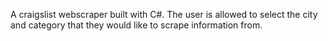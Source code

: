 A craigslist webscraper built with C#. The user is allowed to select the city and category that they would like to scrape information from.